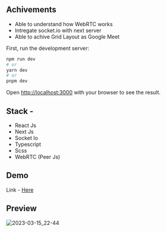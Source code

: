 ## Achivements

- Able to understand how WebRTC works
- Intregate socket.io with next server
- Able to achive Grid Layout as Google Meet 

First, run the development server:

```bash
npm run dev
# or
yarn dev
# or
pnpm dev
```

Open [http://localhost:3000](http://localhost:3000) with your browser to see the result.

## Stack - 
- React Js
- Next Js
- Socket Io
- Typescript
- Scss
- WebRTC (Peer Js)

## Demo
Link - [Here](https://meet-app.onrender.com/)

## Preview
![2023-03-15_22-44](https://user-images.githubusercontent.com/46165735/225388599-1f50a078-bc43-4bbd-9eb1-b22fbdb84f0e.png)


